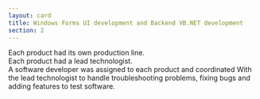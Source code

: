 ```yaml
---
layout: card
title: Windows Forms UI development and Backend VB.NET development
section: 2
---
```

Each product had its own production line.  
Each product had a lead technologist.  
A software developer was assigned to each product and coordinated With the lead technologist to handle troubleshooting problems, fixing bugs and adding features to test software.  